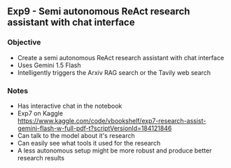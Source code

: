 ## Exp9 - Semi autonomous ReAct research assistant with chat interface

### Objective
- Create a semi autonomous ReAct research assistant with chat interface
- Uses Gemini 1.5 Flash
- Intelligently triggers the Arxiv RAG search or the Tavily web search
  
### Notes
- Has interactive chat in the notebook
- Exp7 on Kaggle<br>
https://www.kaggle.com/code/vbookshelf/exp7-research-assist-gemini-flash-w-full-pdf-t?scriptVersionId=184121846
- Can talk to the model about it's research
- Can easily see what tools it used for the research
- A less autonomous setup might be more robust and produce better research results

